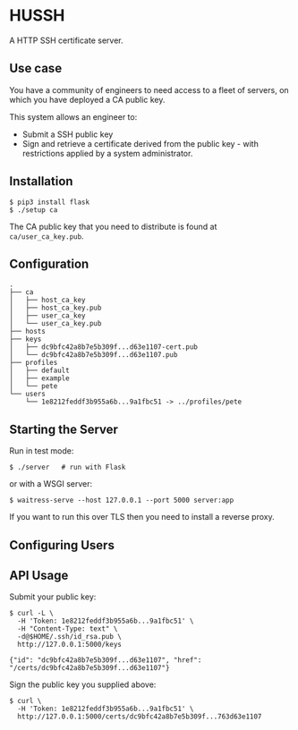 # HUSSH

A HTTP SSH certificate server.

## Use case

You have a community of engineers to need access to a fleet of servers, on 
which you have deployed a CA public key.

This system allows an engineer to:

* Submit a SSH public key
* Sign and retrieve a certificate derived from the public key - with 
  restrictions applied by a system administrator.

## Installation

```
$ pip3 install flask
$ ./setup ca
```
The CA public key that you need to distribute is found at ``ca/user_ca_key.pub``.

## Configuration

```
.
├── ca
│   ├── host_ca_key
│   ├── host_ca_key.pub
│   ├── user_ca_key
│   └── user_ca_key.pub
├── hosts
├── keys
│   ├── dc9bfc42a8b7e5b309f...d63e1107-cert.pub
│   └── dc9bfc42a8b7e5b309f...d63e1107.pub
├── profiles
│   ├── default
│   ├── example
│   └── pete
└── users
    └── 1e8212feddf3b955a6b...9a1fbc51 -> ../profiles/pete
```

## Starting the Server

Run in test mode:
```
$ ./server   # run with Flask
```
or with a WSGI server:
```
$ waitress-serve --host 127.0.0.1 --port 5000 server:app
```
If you want to run this over TLS then you need to install a reverse proxy.

## Configuring Users


## API Usage

Submit your public key:
```
$ curl -L \
  -H 'Token: 1e8212feddf3b955a6b...9a1fbc51' \
  -H "Content-Type: text" \
  -d@$HOME/.ssh/id_rsa.pub \
  http://127.0.0.1:5000/keys

{"id": "dc9bfc42a8b7e5b309f...d63e1107", "href": "/certs/dc9bfc42a8b7e5b309f...d63e1107"}

```
Sign the public key you supplied above:
```
$ curl \
  -H 'Token: 1e8212feddf3b955a6b...9a1fbc51' \
  http://127.0.0.1:5000/certs/dc9bfc42a8b7e5b309f...763d63e1107
```
